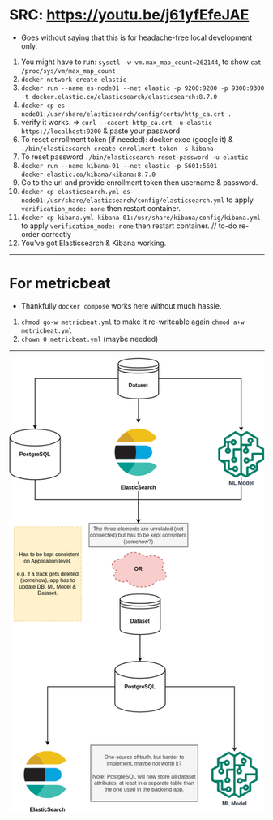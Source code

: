 # SRC: https://youtu.be/j61yfEfeJAE

- Goes without saying that this is for headache-free local development only.

1. You might have to run: `sysctl -w vm.max_map_count=262144`, to show `cat /proc/sys/vm/max_map_count`
2. `docker network create elastic`
3. `docker run --name es-node01 --net elastic -p 9200:9200 -p 9300:9300 -t docker.elastic.co/elasticsearch/elasticsearch:8.7.0`
4. `docker cp es-node01:/usr/share/elasticsearch/config/certs/http_ca.crt .`
5. verify it works. => `curl --cacert http_ca.crt -u elastic https://localhost:9200` & paste your password
6. To reset enrollment token (if needed): docker exec (google it) & `./bin/elasticsearch-create-enrollment-token -s kibana`
7. To reset password `./bin/elasticsearch-reset-password -u elastic`
8. `docker run --name kibana-01 --net elastic -p 5601:5601 docker.elastic.co/kibana/kibana:8.7.0`
9. Go to the url and provide enrollment token then username & password.
10. `docker cp elasticsearch.yml es-node01:/usr/share/elasticsearch/config/elasticsearch.yml` to apply `verification_mode: none` then restart container.
11. `docker cp kibana.yml kibana-01:/usr/share/kibana/config/kibana.yml` to apply `verification_mode: none` then restart container. // to-do re-order correctly
12. You've got Elasticsearch & Kibana working.

---

# For metricbeat

- Thankfully `docker compose` works here without much hassle.

1. `chmod go-w metricbeat.yml` to make it re-writeable again `chmod a+w metricbeat.yml`
2. `chown 0 metricbeat.yml` (maybe needed)

---

![ES Implementation](ES-Naive.png)
